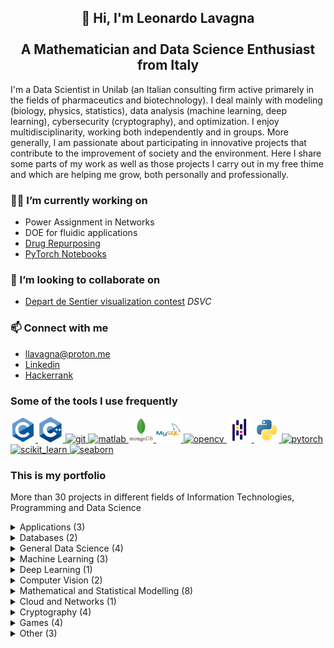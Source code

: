 <h2 align="center"> 👋 Hi, I'm Leonardo Lavagna <br /><br /> A Mathematician and Data Science Enthusiast from Italy</h2>
I'm a Data Scientist in Unilab (an Italian consulting firm active primarely in the fields of pharmaceutics and biotechnology). I deal mainly with modeling (biology, physics, statistics), data analysis (machine learning, deep learning), cybersecurity (cryptography), and optimization. I enjoy multidisciplinarity, working both independently and in groups. More generally, I am passionate about participating in innovative projects that contribute to the improvement of society and the environment. Here I share some parts of my work as well as those projects I carry out in my free thime and which are helping me grow, both personally and professionally. 

### 👨‍💻 I’m currently working on 
- Power Assignment in Networks
- DOE for fluidic applications
- [Drug Repurposing](https://github.com/leonardoLavagna/Drug-repurposing)
- [PyTorch Notebooks](https://github.com/leonardoLavagna/PyTorch-Notebooks)

### 👥 I’m looking to collaborate on 
- [Depart de Sentier visualization contest](https://github.com/Depart-de-Sentier/visualization-contest-2022) *DSVC*

### 📫 Connect with me  
- llavagna@proton.me 
- [Linkedin](https://www.linkedin.com/in/leonardo-lavagna-0675a81a2/)
- [Hackerrank](https://www.hackerrank.com/lavagna/)


<h3 align="left">Some of the tools I use frequently</h3>
<p align="left"> <a href="https://www.cprogramming.com/" target="_blank" rel="noreferrer"> <img src="https://raw.githubusercontent.com/devicons/devicon/master/icons/c/c-original.svg" alt="c" width="40" height="40"/> </a> <a href="https://www.w3schools.com/cpp/" target="_blank" rel="noreferrer"> <img src="https://raw.githubusercontent.com/devicons/devicon/master/icons/cplusplus/cplusplus-original.svg" alt="cplusplus" width="40" height="40"/> </a> <a href="https://git-scm.com/" target="_blank" rel="noreferrer"> <img src="https://www.vectorlogo.zone/logos/git-scm/git-scm-icon.svg" alt="git" width="40" height="40"/> </a> <a href="https://www.mathworks.com/" target="_blank" rel="noreferrer"> <img src="https://upload.wikimedia.org/wikipedia/commons/2/21/Matlab_Logo.png" alt="matlab" width="40" height="40"/> </a> <a href="https://www.mongodb.com/" target="_blank" rel="noreferrer"> <img src="https://raw.githubusercontent.com/devicons/devicon/master/icons/mongodb/mongodb-original-wordmark.svg" alt="mongodb" width="40" height="40"/> </a> <a href="https://www.mysql.com/" target="_blank" rel="noreferrer"> <img src="https://raw.githubusercontent.com/devicons/devicon/master/icons/mysql/mysql-original-wordmark.svg" alt="mysql" width="40" height="40"/> </a> <a href="https://opencv.org/" target="_blank" rel="noreferrer"> <img src="https://www.vectorlogo.zone/logos/opencv/opencv-icon.svg" alt="opencv" width="40" height="40"/> </a> <a href="https://pandas.pydata.org/" target="_blank" rel="noreferrer"> <img src="https://raw.githubusercontent.com/devicons/devicon/2ae2a900d2f041da66e950e4d48052658d850630/icons/pandas/pandas-original.svg" alt="pandas" width="40" height="40"/> </a> <a href="https://www.python.org" target="_blank" rel="noreferrer"> <img src="https://raw.githubusercontent.com/devicons/devicon/master/icons/python/python-original.svg" alt="python" width="40" height="40"/> </a> <a href="https://pytorch.org/" target="_blank" rel="noreferrer"> <img src="https://www.vectorlogo.zone/logos/pytorch/pytorch-icon.svg" alt="pytorch" width="40" height="40"/> </a> <a href="https://scikit-learn.org/" target="_blank" rel="noreferrer"> <img src="https://upload.wikimedia.org/wikipedia/commons/0/05/Scikit_learn_logo_small.svg" alt="scikit_learn" width="40" height="40"/> </a> <a href="https://seaborn.pydata.org/" target="_blank" rel="noreferrer"> <img src="https://seaborn.pydata.org/_images/logo-mark-lightbg.svg" alt="seaborn" width="40" height="40"/> </a> </p>

### This is my portfolio 
More than 30 projects in different fields of Information Technologies, Programming and Data Science
<details>
  <summary>Applications (3)</summary>
  
  1. 🧪 **Molecule Solubility Prediction App** 
  
     A simple app that predicts (using a linear model) the solubility of a given input molecule
     * GitHub Repository of the project https://github.com/leonardoLavagna/melecule_solubility_app
     * App deployed on Streamlit https://share.streamlit.io/leonardolavagna/melecule_solubility_app/main/solubility-app.py
  
  2. 🧬 **DNA nucleotide count App**
  
     A simple app the counts and analyses the number of nucleotides in an input DNA string
     * GitHub Repository of the project https://github.com/leonardoLavagna/DNA-nucleotide-count-app
     * App deployed on Streamlit https://share.streamlit.io/leonardolavagna/dna-nucleotide-count-app/main/dna-app.py
  
  3. 🌸 **Iris species prediction app**
  
     A simple app based on the famous Iris dataset that carries out a classification task using a random forest model
     * GitHub Repository of the project https://github.com/leonardoLavagna/ml-iris-prediction-app
     * App deployed on Heroku https://ml-iris-prediction-app.herokuapp.com
</details>

<details>
  <summary>Databases (2)</summary>
  
  1. 🦠 **Covid-19 Deaths Data Analysis** 
  
     A simple SQL database that if queried can be used to build interesting visualizations (e.g. on Tableau)
     * GitHub Repository of the project https://github.com/leonardoLavagna/Covid-19-Analysis
     * First Visualization on Tableau https://public.tableau.com/app/profile/leonardo.lavagna/viz/CovidProjectDashboardv1_1/Dashboard1?publish=yes
     * Second Visualization on Tableau https://public.tableau.com/app/profile/leonardo.lavagna/viz/CoronavirusCOVID-19Cases_16489085239110/COVID-19GlobalView
  
  2. 👷 **Toy Employee**
  
     A simple toy database used to compare SQL and NoSQL features
     * GitHub Repository of the project https://github.com/leonardoLavagna/Toy-Employee
  
</details>

<details>
  <summary>General Data Science (4)</summary>
  
  1. 🔎 **Simple Search Engines** 
  
     Create some (simple) Search Engines over the "Top Anime Series" from the list of MyAnimeList using Python and web scraping.
     * GitHub Repository of the project https://github.com/leonardoLavagna/Simple-Search-Engine
  
  2. 🎮 **Steam Reviews Data Analysis**
  
     Study and exploration of some data about the gaming platform Steam
     * GitHub Repository of the project https://github.com/leonardoLavagna/Steam-Reviews-Analysis
  
  3. 🎧 **Toy Shazam**
       
     Implementation of a simplified version of Shazam by dealing with hashing algorithms
     * GitHub Repository of the project https://github.com/leonardoLavagna/Toy-Shazam
  
  4. 📈 **Digitalization of ECGs**
  
     Given an ECG image it get transformed in digital form
     * GitHub Repository of the project https://github.com/leonardoLavagna/Digitalization-ECGs
   
     
</details>

<details>
  <summary>Machine Learning (3)</summary>
  
  1. ❤️‍🩹 **Heart Disease Prediction** 
  
     Different models to evaluate the risk of cardiovascular diseases
     * GitHub Repository of the project https://github.com/leonardoLavagna/Heart-disease-prediction
     * Report https://github.com/leonardoLavagna/Heart-disease-prediction/blob/main/report.pdf
  
  2. 🚙 **Tesla stock price Analysis and Prediction**
     
     Using the library yfinance and webscraping the historycal share price and revenues of Tesla are studied
     with a classic logistic regression, an XGB Classifier and a Recurrent Neural Network
     * GitHub Repository of the project https://github.com/leonardoLavagna/tesla-stock-and-revenues-analysis
  
  3. ⚓ **Image Classification with Real World Data Distributions**
  
     A private kaggle competition organized by [Leonardo Labs](https://www.leonardo.com/en/innovation-technology/leonardo-labs) 
     and Sapienza University of Rome. The image classification was done using neural networks.
     * GitHub Repository of the project https://github.com/leonardoLavagna/Leonardo-Labs-Competition
</details>

<details>
  <summary>Deep Learning (1)</summary>
  
  1. 🔦 **PyTorch Notebooks**
     
     A series of notebooks to familiarize with some important data processing and analysis pipelines based on PyTorch
     * GitHub Repository of the project https://github.com/leonardoLavagna/PyTorch-Notebooks
     
</details>

<details>
  <summary>Computer Vision (2)</summary>
  
  1. 👀 **Experiments with the library Cv2**
  
     Some computer vision experiments with the library python cv2. 
     * GitHub Repository of the project https://github.com/leonardoLavagna/Computer-Vision
  
  2. 🕵️ **Image identification via filtering and color hisotgrams**
  
     Image identification based on filters, convolution, and color histograms.
     * GitHub Repository of the project https://github.com/leonardoLavagna/image-classification
     
</details>

<details>
  <summary>Mathematical and Statistical Modelling (8)</summary>
  
  1. 🎵 **Note extraction from sound**
  
     A signal processing tool that turn a song into playable sheet music.
     * GitHub Repository of the project https://github.com/leonardoLavagna/note_extraction
  
  2. 🏥 **Prostate Cancer Genomic Study**
  
     We will study from the perspective of Precision Medicine the Prostate Adenocarcinoma Data from the well known [GDC data Portal](https://portal.gdc.cancer.gov/projects/TCGA-PRAD). The main goal of this project is to find hub genes related to the tumor condition.
     * GitHub Repository of the project https://github.com/leonardoLavagna/TCGA-PRAD
     * Report https://github.com/leonardoLavagna/TCGA-PRAD/blob/main/report.pdf
 
  
  3. 😷 **Epidemic-modelling**
    
     Simulations of various SIR-related models on a network.
     * GitHub Repository of the project: https://github.com/leonardoLavagna/Epidemic-modelling
     
  4. **Waves Simulations**
    
     ...
     * GitHub Repository of the project 
  
  5. **Statistical Analysis of Rome Car Accidents**
  
     ...
     * GitHub Repository of the project 
  
  6. **Statistical Evaluation of the lifetime of innovative light bulbs**
  
     ...
     * GitHub Repository of the project 
  
  7. **Financial Portfolio Optimization**
    
     ...
     * GitHub Repository of the project 
  
  8. **A follow-up study on the paper of Carlin and Gelfand (1991)**
  
     ...
     * GitHub Repository of the project 
  
</details>

<details>
  <summary>Cloud and Networks (1)</summary>
  
  1. 🌐 **Programming Internet Sockets**
  
     Scripts to implement a web server, a pinger, a mail server and a web proxy
     * GitHub Repository of the project https://github.com/leonardoLavagna/Socket-Programming
     
</details>

<details>
  <summary>Cryptography (4)</summary>
  
  1. 🔐 **Inside Rijndael**
  
     Code and Comments to recreate AES S-Boxes for encryption and decryption 
     * GitHub Repository of the project https://github.com/leonardoLavagna/Inside-Rijndael
  
  2. **Classic Ciphers**
   
     ...
     * GitHub Repository of the project 
  
  3. **Random Password Generator**
  
     ...
     * GitHub Repository of the project 
  
  4. **RSA**
  
     ...
     * GitHub Repository of the project 
  
</details>
  
<details>
  <summary>Games (4)</summary>
  
  1. 🔢 **Sudoku Solver**
  
     A sudoku solver program (written in italian) based on backtracking in C.
     * GitHub Repository of the project: https://github.com/leonardoLavagna/sudoku-solver
     * Interactive code that can be used to play: https://www.onlinegdb.com/IxcNlN-wH
  
  2. ♟️ **Chess in C**
  
     Implementation of the game of chess in C/C++ froma scratch
     * GitHub Repository of the project https://github.com/leonardoLavagna/Chess-in-C
  
  3. 💱 **Hang Man**
  
     A Python program to play the hangman game
     * GitHub Repository of the project: https://github.com/leonardoLavagna/hangman-game 
     * Interactive code that can be used to play: https://onlinegdb.com/Ym61-W2Qm 
  
  4. **Nim, Tris and Hanoi Towers**
  
     ...
     * GitHub Repository of the project 
     
</details>

<details>
  <summary>Other (3)</summary>
  
  1. **Tiny C**
  
     ...
     * GitHub Repository of the project 
  
  2. **Libraries for Sorting and Searching in C**
  
     ...
     * GitHub Repository of the project 
  
  3. **A Collection of Programming Pearls**
  
     ...
     * GitHub Repository of the project 
     
</details>

